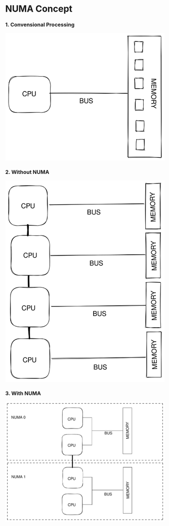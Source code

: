 # NUMA Concept

### 1. Convensional Processing

<img src="../../.gitbook/assets/file.excalidraw.svg" alt="" class="gitbook-drawing">

### 2. Without NUMA

<img src="../../.gitbook/assets/file.excalidraw (4).svg" alt="" class="gitbook-drawing">

### 3. With NUMA

<img src="../../.gitbook/assets/file.excalidraw (2).svg" alt="" class="gitbook-drawing">
